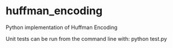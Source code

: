 huffman_encoding
================

Python implementation of Huffman Encoding

Unit tests can be run from the command line with: python test.py
